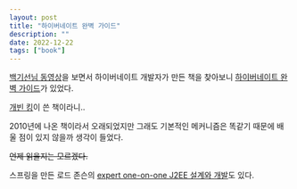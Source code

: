 ```yaml
---
layout: post
title: "하이버네이트 완벽 가이드"
description: ""
date: 2022-12-22
tags: ["book"]
---
```


<a href="https://youtu.be/brE0tYOV9jQ">백기선님 동영상</a>을 보면서 하이버네이트 개발자가 만든 책을 찾아보니 <a href="http://www.yes24.com/Product/Goods/3892382">하이버네이트 완벽 가이드</a>가 있었다.

<a href="https://www.bloter.net/newsView/blt200911160009">개빈 킹</a>이 쓴 책이라니..

2010년에 나온 책이라서 오래되었지만 그래도 기본적인 메커니즘은 똑같기 때문에 배울 점이 있지 않을까 생각이 들었다.

~~언제 읽을지는 모르겠다.~~

스프링을 만든 로드 존슨의 <a href="http://www.yes24.com/Product/Goods/428809">expert one-on-one J2EE 설계와 개발</a>도 있다.
